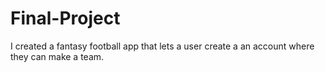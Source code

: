 # Final-Project
I created a fantasy football app that lets a user create a an account where they can make a team.
